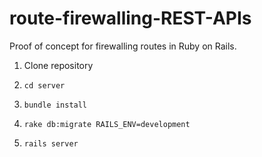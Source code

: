 route-firewalling-REST-APIs
============

Proof of concept for firewalling routes in Ruby on Rails.

1. Clone repository

2. `cd server`

3. `bundle install`

4. `rake db:migrate RAILS_ENV=development`

5. `rails server`